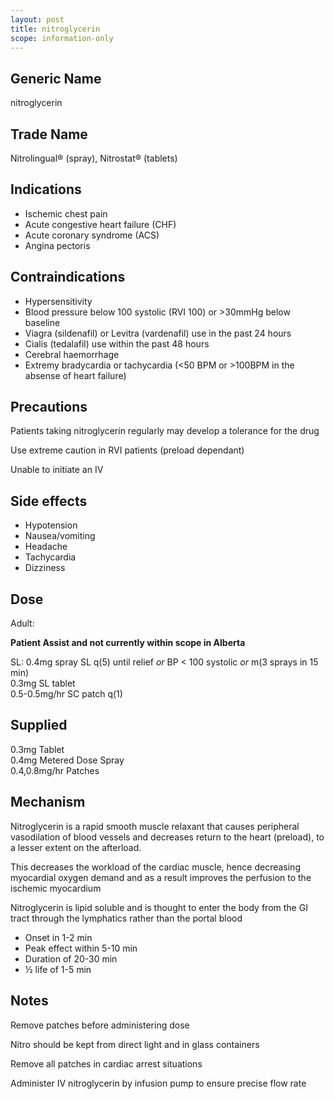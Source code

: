 ```yaml
---
layout: post
title: nitroglycerin
scope: information-only
---
```


## Generic Name

nitroglycerin

## Trade Name

Nitrolingual® (spray), Nitrostat® (tablets)

## Indications

- Ischemic chest pain
- Acute congestive heart failure (CHF)
- Acute coronary syndrome (ACS)
- Angina pectoris

## Contraindications

- Hypersensitivity
- Blood pressure below 100 systolic (RVI 100) or >30mmHg below baseline
- Viagra (sildenafil) or Levitra (vardenafil) use in the past 24 hours
- Cialis (tedalafil) use within the past 48 hours
- Cerebral haemorrhage
- Extremy bradycardia or tachycardia (<50 BPM or >100BPM in the absense of heart failure)

## Precautions

Patients taking nitroglycerin regularly may develop a tolerance for the drug

Use extreme caution in RVI patients (preload dependant)

Unable to initiate an IV

## Side effects

- Hypotension
- Nausea/vomiting
- Headache
- Tachycardia
- Dizziness

## Dose

Adult:

**Patient Assist and not currently within scope in Alberta**

SL: 0.4mg spray SL q(5) until relief _or_ BP < 100 systolic _or_ m(3 sprays in 15 min)\
0.3mg SL tablet\
0.5-0.5mg/hr SC patch q(1)

## Supplied

0.3mg Tablet\
0.4mg Metered Dose Spray\
0.4,0.8mg/hr Patches

## Mechanism

Nitroglycerin is a rapid smooth muscle relaxant that causes peripheral vasodilation of blood vessels and decreases return to the heart (preload), to a lesser extent on the afterload.

This decreases the workload of the cardiac muscle, hence decreasing myocardial oxygen demand and as a result improves the perfusion to the ischemic myocardium

Nitroglycerin is lipid soluble and is thought to enter the body from the GI tract through the lymphatics rather than the portal blood

- Onset in 1-2 min
- Peak effect within 5-10 min
- Duration of 20-30 min
- ½ life of 1-5 min

## Notes

Remove patches before administering dose

Nitro should be kept from direct light and in glass containers

Remove all patches in cardiac arrest situations

Administer IV nitroglycerin by infusion pump to ensure precise flow rate
